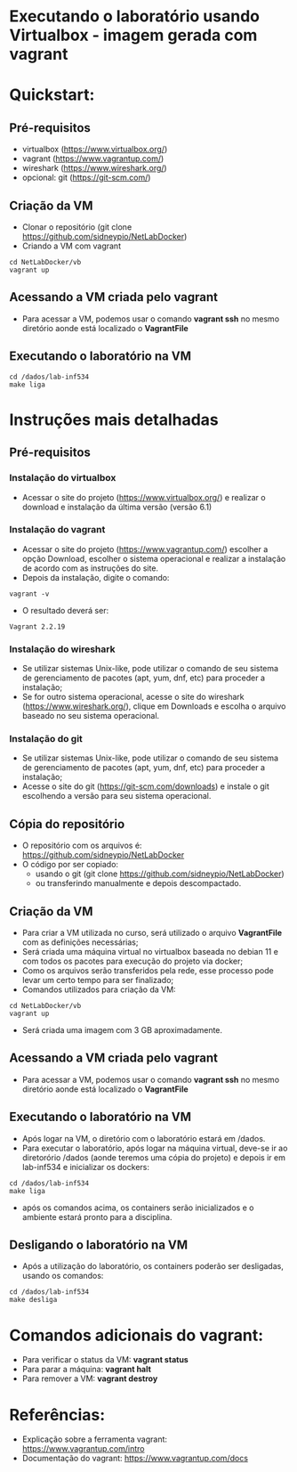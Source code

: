 # Executando o laboratório usando Virtualbox - imagem gerada com vagrant

# Quickstart:
## Pré-requisitos
* virtualbox (https://www.virtualbox.org/)
* vagrant (https://www.vagrantup.com/)
* wireshark  (https://www.wireshark.org/)
* opcional: git (https://git-scm.com/)
## Criação da VM
* Clonar o repositório (git clone https://github.com/sidneypio/NetLabDocker)
* Criando a VM com vagrant
```
cd NetLabDocker/vb
vagrant up
```
## Acessando a VM criada pelo vagrant
* Para acessar a VM, podemos usar o comando **vagrant ssh** no mesmo diretório aonde está localizado o **VagrantFile**

## Executando o laboratório na VM
```
cd /dados/lab-inf534
make liga
```

# Instruções mais detalhadas
## Pré-requisitos
### Instalação do virtualbox
* Acessar o site do projeto (https://www.virtualbox.org/) e realizar o download e instalação da última versão (versão 6.1)
### Instalação do vagrant
* Acessar o site do projeto (https://www.vagrantup.com/) escolher a opção Download, escolher o sistema operacional e realizar a instalação de acordo com as instruções do site. 
* Depois da instalação, digite o comando:
```
vagrant -v
```
* O resultado deverá ser:
```
Vagrant 2.2.19
```
### Instalação do wireshark
* Se utilizar sistemas Unix-like, pode utilizar o comando de seu sistema de gerenciamento de pacotes (apt, yum, dnf, etc) para proceder a instalação;
* Se for outro sistema operacional, acesse o site do wireshark (https://www.wireshark.org/), clique em Downloads e escolha o arquivo baseado no seu sistema operacional.


### Instalação do git
* Se utilizar sistemas Unix-like, pode utilizar o comando de seu sistema de gerenciamento de pacotes (apt, yum, dnf, etc) para proceder a instalação;
* Acesse o site do git (https://git-scm.com/downloads) e instale o git escolhendo a versão para seu sistema operacional.

## Cópia do repositório 
* O repositório com os arquivos é: 
https://github.com/sidneypio/NetLabDocker
* O código por ser copiado:
  * usando o git (git clone https://github.com/sidneypio/NetLabDocker)
  * ou transferindo manualmente e depois descompactado.

## Criação da VM
* Para criar a VM utilizada no curso, será utilizado o arquivo **VagrantFile** com as definições necessárias;
* Será criada uma máquina virtual no virtualbox baseada no debian 11 e com todos os pacotes para execução do projeto via docker;
* Como os arquivos serão transferidos pela rede, esse processo pode levar um certo tempo para ser finalizado;
* Comandos utilizados para criação da VM:
```
cd NetLabDocker/vb
vagrant up
```

* Será criada uma imagem com 3 GB aproximadamente.


## Acessando a VM criada pelo vagrant
* Para acessar a VM, podemos usar o comando **vagrant ssh** no mesmo diretório aonde está localizado o **VagrantFile**

## Executando o laboratório na VM
* Após logar na VM, o diretório com o laboratório estará em /dados.
* Para executar o laboratório, após logar na máquina virtual, deve-se ir ao diretorório /dados (aonde teremos uma cópia do projeto) e depois ir em lab-inf534 e inicializar os dockers:
```
cd /dados/lab-inf534
make liga
```
* após os comandos acima, os containers serão inicializados e o ambiente estará pronto para a disciplina.

## Desligando o laboratório na VM
* Após a utilização do laboratório, os containers poderão ser desligadas, usando os comandos:
```
cd /dados/lab-inf534
make desliga
```

# Comandos adicionais do vagrant:
* Para verificar o status da VM: **vagrant status**
* Para parar a máquina: **vagrant halt**
* Para remover a VM: **vagrant destroy**

# Referências:
* Explicação sobre a ferramenta vagrant: https://www.vagrantup.com/intro
* Documentação do vagrant: https://www.vagrantup.com/docs
 